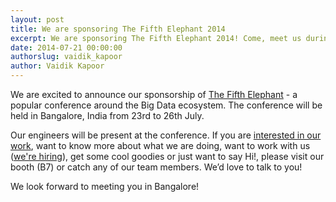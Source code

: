 ```yaml
---
layout: post
title: We are sponsoring The Fifth Elephant 2014
excerpt: We are sponsoring The Fifth Elephant 2014! Come, meet us during the conference in Bangalore.
date: 2014-07-21 00:00:00
authorslug: vaidik_kapoor
author: Vaidik Kapoor
---
```


We are excited to announce our sponsorship of
[The Fifth Elephant](https://fifthelephant.in) - a popular conference around
the Big Data ecosystem. The conference will be held in Bangalore, India
from 23rd to 26th July.

Our engineers will be present at the conference. If you are [interested in our
work](http://github.com/wingify), want to know more about what we are doing,
want to work with us ([we're hiring](http://wingify.com/careers)), get some
cool goodies or just want to say Hi!, please visit our booth (B7) or catch any
of our team members. We’d love to talk to you!

We look forward to meeting you in Bangalore!
